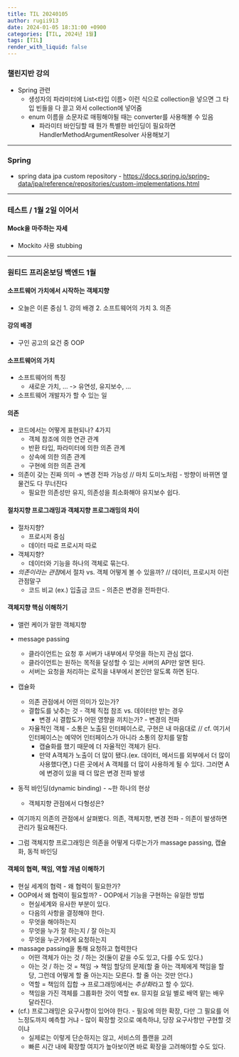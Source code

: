 ```yaml
---
title: TIL 20240105
author: rugii913
date: 2024-01-05 18:31:00 +0900
categories: [TIL, 2024년 1월]
tags: [TIL]
render_with_liquid: false
---
```


### 챌린지반 강의
- Spring 관련
  - 생성자의 파라미터에 List<타입 이름> 이런 식으로 collection을 넣으면 그 타입 빈들을 다 끌고 와서 collection에 넣어줌
  - enum 이름을 소문자로 매핑해야될 때는 converter를 사용해볼 수 있음
    - 파라미터 바인딩할 때 뭔가 특별한 바인딩이 필요하면 HandlerMethodArgumentResolver 사용해보기

--- 

### Spring
- spring data jpa custom repository - <https://docs.spring.io/spring-data/jpa/reference/repositories/custom-implementations.html>

---

### 테스트 / 1월 2일 이어서
#### Mock을 마주하는 자세
- Mockito 사용 stubbing

---

### 원티드 프리온보딩 백엔드 1월
#### 소프트웨어 가치에서 시작하는 객체지향
- 오늘은 이론 중심 1. 강의 배경 2. 소프트웨어의 가치 3. 의존

#### 강의 배경
- 구인 공고의 요건 중 OOP

#### 소프트웨어의 가치
- 소프트웨어의 특징
  -  새로운 가치, ... -> 유연성, 유지보수, ...
- 소프트웨어 개발자가 할 수 있는 일

#### 의존
- 코드에서는 어떻게 표현되나? 4가지
  - 객체 참조에 의한 연관 관계
  - 반환 타입, 파라미터에 의한 의존 관계
  - 상속에 의한 의존 관계
  - 구현에 의한 의존 관계
- 의존이 갖는 진짜 의미 → 변경 전파 가능성 // 마치 도미노처럼 - 방향이 바뀌면 옆 물건도 다 무너진다
  - 필요한 의존성만 유지, 의존성을 최소화해야 유지보수 쉽다.

#### 절차지향 프로그래밍과 객체지향 프로그래밍의 차이
- 절차지향?
  - 프로시저 중심
  - 데이터 따로 프로시저 따로
- 객체지향?
  - 데이터와 기능을 하나의 객체로 묶는다.
- *의존이라는 관점*에서 절차 vs. 객체 어떻게 볼 수 있을까? // 데이터, 프로시저 이런 관점말구
  - 코드 비교 (ex.) 입출금 코드 - 의존은 변경을 전파한다.

#### 객체지향 핵심 이해하기
- 앨런 케이가 말한 객체지향
- message passing
  - 클라이언트는 요청 후 서버가 내부에서 무엇을 하는지 관심 없다.
  - 클라이언트는 원하는 목적을 달성할 수 있는 서버의 API만 알면 된다.
  - 서버는 요청을 처리하는 로직을 내부에서 본인만 알도록 하면 된다.
- 캡슐화
  - 의존 관점에서 어떤 의미가 있는가?
  - 결합도를 낮추는 것 - 객체 직접 참조 vs. 데이터만 받는 경우
    - 변경 시 결합도가 어떤 영향을 끼치는가? - 변경의 전파
  - 자율적인 객체 - 소통은 노출된 인터페이스로, 구현은 내 마음대로 // cf. 여기서 인터페이스는 예약어 인터페이스가 아니라 소통의 장치를 말함
    - 캡슐화를 했기 때문에 더 자율적인 객체가 된다.
    - 만약 A객체가 노출이 더 많이 됐다.(ex. 데이터, 메서드를 외부에서 더 많이 사용했다면,) 다른 곳에서 A 객체를 더 많이 사용하게 될 수 있다. 그러면 A에 변경이 있을 때 더 많은 변경 전파 발생
- 동적 바인딩(dynamic binding) - ~한 하나의 현상
  - 객체지향 관점에서 다형성은? 

- 여기까지 의존의 관점에서 살펴봤다. 의존, 객체지향, 변경 전파 - 의존이 발생하면 관리가 필요해진다.
- 그럼 객체지향 프로그래밍은 의존을 어떻게 다루는가가 massage passing, 캡슐화, 동적 바인딩


#### 객체의 협력, 책임, 역할 개념 이해하기
- 현실 세계의 협력 - 왜 협력이 필요한가?
- OOP에서 왜 협력이 필요할까? - OOP에서 기능을 구현하는 유일한 방법
  - 현실세계와 유사한 부분이 있다.
  - 다음의 사항을 결정해야 한다.
  - 무엇을 해야하는지
  - 무엇을 누가 잘 하는지 / 잘 아는지
  - 무엇을 누군가에게 요청하는지
- massage passing을 통해 요청하고 협력한다
  - 어떤 객체가 아는 것 / 하는 것(둘이 같을 수도 있고, 다를 수도 있다.)
  - 아는 것 / 하는 것 = 책임 → 책임 할당의 문제(할 줄 아는 객체에게 책임을 할당, 그런데 어떻게 할 줄 아는지는 모른다. 할 줄 아는 것만 안다.)
  - 역할 = 책임의 집합 → 프로그래밍에서는 *추상화*라고 할 수 있다.
  - 책임을 가진 객체를 그룹화한 것이 역할 ex. 뮤지컬 요일 별로 배역 맡는 배우 달라진다.
- (cf.) 프로그래밍은 요구사항이 있어야 한다. - 필요에 의한 확장, 다만 그 필요를 어느정도까지 예측할 거냐 - 많이 확장할 것으로 예측하냐, 당장 요구사항만 구현할 것이냐
  - 실제로는 이렇게 단순하지는 않고, 서비스의 플랜을 고려
  - 빠른 시간 내에 확장할 여지가 높아보이면 바로 확장을 고려해야할 수도 있다.
